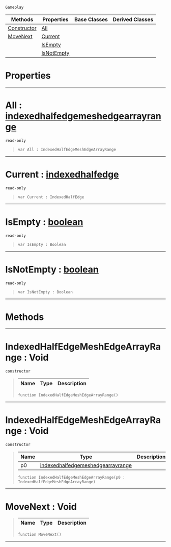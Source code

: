  `Gameplay`

|Methods|Properties|Base Classes|Derived Classes|
|---|---|---|---|
|[ Constructor](https://github.com/zeroengineteam/ZeroDocs/code_reference/class_reference/indexedhalfedgemeshedgearrayrange.markdown#indexedhalfedgemeshedgea)|[ All](https://github.com/zeroengineteam/ZeroDocs/code_reference/class_reference/indexedhalfedgemeshedgearrayrange.markdown#all-zero-engine-document)| | |
|[ MoveNext](https://github.com/zeroengineteam/ZeroDocs/code_reference/class_reference/indexedhalfedgemeshedgearrayrange.markdown#movenext-void)|[ Current](https://github.com/zeroengineteam/ZeroDocs/code_reference/class_reference/indexedhalfedgemeshedgearrayrange.markdown#current-zero-engine-docu)| | |
| |[ IsEmpty](https://github.com/zeroengineteam/ZeroDocs/code_reference/class_reference/indexedhalfedgemeshedgearrayrange.markdown#isempty-zero-engine-docu)| | |
| |[ IsNotEmpty](https://github.com/zeroengineteam/ZeroDocs/code_reference/class_reference/indexedhalfedgemeshedgearrayrange.markdown#isnotempty-zero-engine-d)| | |


 #  Properties


---  
 #  All : [indexedhalfedgemeshedgearrayrange](https://github.com/zeroengineteam/ZeroDocs/code_reference/class_reference/indexedhalfedgemeshedgearrayrange.markdown)

 `read-only`

> 
> ``` lang=cpp, name=Zilch
> var All : IndexedHalfEdgeMeshEdgeArrayRange


---  
 #  Current : [indexedhalfedge](https://github.com/zeroengineteam/ZeroDocs/code_reference/class_reference/indexedhalfedge.markdown)

 `read-only`

> 
> ``` lang=cpp, name=Zilch
> var Current : IndexedHalfEdge


---  
 #  IsEmpty : [boolean](https://github.com/zeroengineteam/ZeroDocs/code_reference/zilch_base_types/boolean.markdown)

 `read-only`

> 
> ``` lang=cpp, name=Zilch
> var IsEmpty : Boolean


---  
 #  IsNotEmpty : [boolean](https://github.com/zeroengineteam/ZeroDocs/code_reference/zilch_base_types/boolean.markdown)

 `read-only`

> 
> ``` lang=cpp, name=Zilch
> var IsNotEmpty : Boolean


---  
 #  Methods


---  
 #  IndexedHalfEdgeMeshEdgeArrayRange : Void

 `constructor`

> 
> |Name|Type|Description|
> |---|---|---|
> ``` lang=cpp, name=Zilch
> function IndexedHalfEdgeMeshEdgeArrayRange()
> ``` 


---  
 #  IndexedHalfEdgeMeshEdgeArrayRange : Void

 `constructor`

> 
> |Name|Type|Description|
> |---|---|---|
> |p0|[indexedhalfedgemeshedgearrayrange](https://github.com/zeroengineteam/ZeroDocs/code_reference/class_reference/indexedhalfedgemeshedgearrayrange.markdown)| |
> ``` lang=cpp, name=Zilch
> function IndexedHalfEdgeMeshEdgeArrayRange(p0 : IndexedHalfEdgeMeshEdgeArrayRange)
> ``` 


---  
 #  MoveNext : Void

> 
> |Name|Type|Description|
> |---|---|---|
> ``` lang=cpp, name=Zilch
> function MoveNext()
> ``` 


---  
 

 